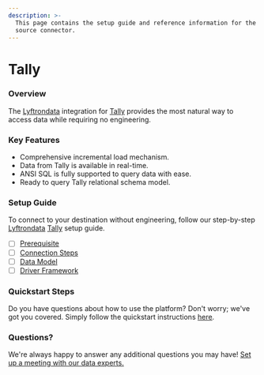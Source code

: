 ```yaml
---
description: >-
  This page contains the setup guide and reference information for the Tally
  source connector.
---
```


# Tally

### Overview

The [Lyftrondata](https://www.lyftrondata.com/) integration for [Tally](None/) provides the most natural way to access data while requiring no engineering.

### Key Features

* Comprehensive incremental load mechanism.
* Data from Tally is available in real-time.
* ANSI SQL is fully supported to query data with ease.
* Ready to query Tally relational schema model.

### Setup Guide

To connect to your destination without engineering, follow our step-by-step [Lyftrondata](https://www.lyftrondata.com/) [Tally](None/) setup guide.

* [ ] [Prerequisite](prerequisite.md)
* [ ] [Connection Steps](connection-steps.md)
* [ ] [Data Model](data-model/erd.md)
* [ ] [Driver Framework](driver-framework/)

### Quickstart Steps

Do you have questions about how to use the platform? Don't worry; we've got you covered. Simply follow the quickstart instructions [here](../../).

### Questions? <a href="#questions" id="questions"></a>

We're always happy to answer any additional questions you may have! [Set up a meeting with our data experts.](https://www.lyftrondata.com/book-a-meeting/)
